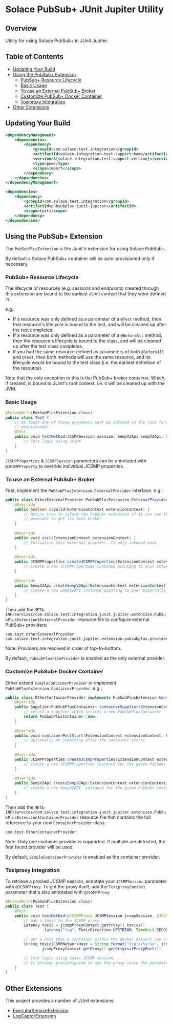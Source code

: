# Solace PubSub+ JUnit Jupiter Utility

## Overview

Utility for using Solace PubSub+ in JUnit Jupiter.

## Table of Contents
* [Updating Your Build](#updating-your-build)
* [Using the PubSub+ Extension](#using-the-pubsub-extension)
  * [PubSub+ Resource Lifecycle](#pubsub-resource-lifecycle)
  * [Basic Usage](#basic-usage)
  * [To use an External PubSub+ Broker](#to-use-an-external-pubsub-broker)
  * [Customize PubSub+ Docker Container](#customize-pubsub-docker-container)
  * [Toxiproxy Integration](#toxiproxy-integration)
* [Other Extensions](#other-extensions)


## Updating Your Build

```xml
<dependencyManagement>
	<dependencies>
		<dependency>
			<groupId>com.solace.test.integration</groupId>
			<artifactId>solace-integration-test-support-bom</artifactId>
			<version>${solace.integration.test.support.version}</version>
			<type>pom</type>
			<scope>import</scope>
		</dependency>
	</dependencies>
</dependencyManagement>

<dependencies>
    <dependency>
        <groupId>com.solace.test.integration</groupId>
        <artifactId>pubsubplus-junit-jupiter</artifactId>
        <scope>test</scope>
    </dependency>
</dependencies>
```

## Using the PubSub+ Extension

The `PubSubPlusExtension` is the Junit 5 extension for using Solace PubSub+.

By default a Solace PubSub+ container will be auto-provisioned only if necessary.

### PubSub+ Resource Lifecycle

The lifecycle of resources (e.g. sessions and endpoints) created through this extension are bound to the earliest JUnit context that they were defined in.

e.g.:

* If a resource was only defined as a parameter of a `@Test` method, then that resource's lifecycle is bound to the test, and will be cleaned up after the test completes.
* If a resource was only defined as a parameter of a `@BeforeAll` method, then the resource's lifecycle is bound to the class, and will be cleaned up after the test class completes.
* If you had the same resource defined as parameters of both `@BeforeAll` and `@Test`, then both methods will use the same resource, and its lifecycle would be bound to the test class (i.e. the earliest definition of the resource).

Note that the only exception to this is the PubSub+ broker container. Which, if created, is bound to JUnit's root context. i.e. it will be cleaned up with the JVM.

### Basic Usage

```java
@ExtendWith(PubSubPlusExtension.class)
public class Test {
    // At least one of these arguments must be defined on the test function for the session and broker to be
    // provisioned.
    @Test
    public void testMethod(JCSMPSession session, SempV2Api sempV2Api, Queue queue, JCSMPProperties properties) {
        // Test logic using JCSMP
    }
}
```

`JCSMPProperties` & `JCSMPSession` parameters can be annotated with `@JCSMPProperty` to override individual JCSMP properties.

### To use an External PubSub+ Broker

First, implement the `PubSubPlusExtension.ExternalProvider` interface. e.g.:

```java
public class OtherExternalProvider PubSubPlusExtension.ExternalProvider {
	@Override
	public boolean isValid(ExtensionContext extensionContext) {
		// Return true to inform the PubSub+ extension if it can use this external
		// provider to get its test broker
	}
	
	@Override
	public void init(ExtensionContext extensionContext) {
		// Initialize this external provider. Is only invoked once
	}
	
	@Override
	public JCSMPProperties createJCSMPProperties(ExtensionContext extensionContext) {
		// Create a new JCSMPProperties instance pointing to your externally managed broker
	}
	
	@Override
	public SempV2Api createSempV2Api(ExtensionContext extensionContext) {
		// Create a new SempV2API instance pointing to your externally managed broker
	}
}
```

Then add the `META-INF/services/com.solace.test.integration.junit.jupiter.extension.PubSubPlusExtension$ExternalProvider` resource file to configure external PubSub+ providers:

```
com.test.OtherExternalProvider
com.solace.test.integration.junit.jupiter.extension.pubsubplus.provider.PubSubPlusFileProvider
```
 
Note: Providers are resolved in order of top-to-bottom.

By default, `PubSubPlusFileProvider` is enabled as the only external provider.

### Customize PubSub+ Docker Container

Either extend `SimpleContainerProvider` or implement `PubSubPlusExtension.ContainerProvider`. e.g.:
```java
public class OtherContainerProvider implements PubSubPlusExtension.ContainerProvider {
	@Override
	public Supplier<PubSubPlusContainer> containerSupplier(ExtensionContext extensionContext) {
		// return a supplier which creates a new PubSubPlusContainer
		return PubSubPlusContainer::new;
	}
	
	@Override
	public void containerPostStart(ExtensionContext extensionContext, PubSubPlusContainer container) {
		// optionally do something after the container starts
	}
	
	@Override
	public JCSMPProperties createJcsmpProperties(ExtensionContext extensionContext, PubSubPlusContainer container) {
		// create a new JCSMPProperties instance for the given PubSub+ container
	}
	
	@Override
	public SempV2Api createSempV2Api(ExtensionContext extensionContext, PubSubPlusContainer container) {
		// create a new SempV2API  instance for the given PubSub+ container
	}
}
```

Then add the `META-INF/services/com.solace.test.integration.junit.jupiter.extension.PubSubPlusExtension$ContainerProvider` resource file that contains the full reference to your new `ContainerProvider` class:

```
com.test.OtherContainerProvider
```
 
Note: Only one container provider is supported. If multiple are detected, the first found provider will be used.

By default, `SimpleContainerProvider` is enabled as the container provider.

### Toxiproxy Integration

To retrieve a proxied JCSMP session, annotate your `JCSMPSession` parameter with `@JCSMPProxy`. To get the proxy itself, add the `ToxiproxyContext` parameter that's also annotated with `@JCSMPProxy`:

```java
@ExtendWith(PubSubPlusExtension.class)
public class Test {
    @Test
    public void testMethod(@JCSMPProxy JCSMPSession jcsmpSession, @JCSMPProxy ToxiproxyContext jcsmpProxyContext) {
        // add a toxic to the JCSMP proxy
        Latency toxic = jcsmpProxyContext.getProxy().toxics()
                .latency("lag", ToxicDirection.UPSTREAM, TimeUnit.SECONDS.toMillis(5));

        // get a host that a container within the docker network can use to access the proxy
        String toxicJCSMPNetworkHost = String.format("tcp://%s:%s", jcsmpProxyContext.getDockerNetworkAlias(),
                jcsmpProxyContext.getProxy().getOriginalProxyPort())

        // Test logic using toxic JCSMP session.
        // Is already preconfigured to use the proxy since the parameter is annotated by @JCSMPProxy.
    }
}
```

## Other Extensions

This project provides a number of JUnit extensions:

* [ExecutorServiceExtension](src/main/java/com/solace/test/integration/junit/jupiter/extension/ExecutorServiceExtension.java)
* [LogCaptorExtension](src/main/java/com/solace/test/integration/junit/jupiter/extension/LogCaptorExtension.java)

